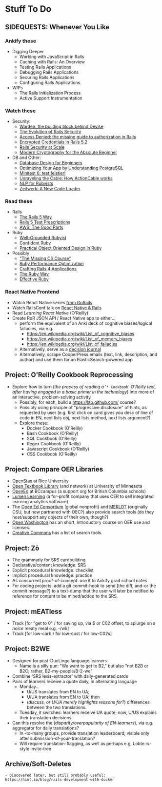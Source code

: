 # Stuff To Do

## SIDEQUESTS: Whenever You Like

### Ankify these

- Digging Deeper
  - Working with JavaScript in Rails
  - Caching with Rails: An Overview
  - Testing Rails Applications
  - Debugging Rails Applications
  - Securing Rails Applications
  - Configuring Rails Applications
- WIPs
  - The Rails Initialization Process
  - Active Support Instrumentation

### Watch these

- Security:
  - [Warden: the building block behind Devise](https://www.youtube.com/watch?v=QBJ3G40fxHg)
  - [The Evolution of Rails Security](https://www.youtube.com/watch?v=Btrmc1wO3pc)
  - [Access Denied: the missing guide to authorization in Rails](https://www.youtube.com/watch?v=NVwx0DARDis)
  - [Encrypted Credentials in Rails 5.2](https://www.youtube.com/watch?v=fS92ZDfLhng)
  - [Rails Security at Scale](https://www.youtube.com/watch?v=MpsrQKieytY)
  - [Modern Cryptography for the Absolute Beginner](https://www.youtube.com/watch?v=-cqD_SVXyEo)
- DB and Other:
  - [Database Design for Beginners](https://www.youtube.com/watch?v=1VsSXRPEBo0)
  - [Optimizing Your App by Understanding PostgreSQL](https://www.youtube.com/watch?v=vfiz1J8mWEs)
  - [Minitest 6: test feistier!](https://www.youtube.com/watch?v=l-ZNxvFo4lw)
  - [Unraveling the Cable: How ActionCable works](https://www.youtube.com/watch?v=XeqLONJsHkY)
  - [NLP for Rubyists](https://www.youtube.com/watch?v=Mmn20irnaS8)
  - [Zeitwerk: A New Code Loader](https://www.youtube.com/watch?v=ulCBLpCU6aY)

### Read these

- Rails
  - [The Rails 5 Way](https://www.oreilly.com/library/view/the-rails-5/9780-465769-)
  - [Rails 5 Test Prescriptions](https://pragprog.com/book/nrtest3/rails-5-test-prescriptions)
  - [AWS: The Good Parts](https://gumroad.com/l/aws-good-parts)
- Ruby
  - [Well-Grounded Rubyist](https://www.manning.com/books/the-well-grounded-rubyist-third-edition)
  - [Confident Ruby](http://www.confidentruby.com/)
  - [Practical Object Oriented Design in Ruby](https://www.informit.com/store/practical-object-oriented-design-an-agile-primer-using-9780134456478)
- Possibly
  - ["The Missing CS Course"](https://missing.csail.mit.edu/)
  - [Ruby Performance Optimization](https://pragprog.com/book/adrpo/ruby-performance-optimization)
  - [Crafting Rails 4 Applications](https://pragprog.com/book/jvrails2/crafting-rails-4-applications)
  - [The Ruby Way](https://www.oreilly.com/library/view/the-ruby-way/9780-2480352/)
  - [Effective Ruby](https://www.oreilly.com/library/view/effective-ruby-48/9780-3847086/)

### React Native Frontend

- Watch React Native series [from GoRails](https://gorails.com/episodes/tagged/React%20Native)
- Watch RailsConf talk on [React Native & Rails](https://www.youtube.com/watch?v=Q66tYU6ni48)
- Read _Learning React Native_ (O'Reilly)
- Create RoR JSON API / React Native app to either...
  - perform the equivalent of an Anki deck of cognitive biases/logical fallacies, via e.g.
    - <https://en.wikipedia.org/wiki/List_of_cognitive_biases>
    - <https://en.wikipedia.org/wiki/List_of_memory_biases>
    - <https://en.wikipedia.org/wiki/List_of_fallacies>
  - Alternatively, serve as a [decision journal](https://fs.blog/20-/02/decision-journal/)
  - Alternatively, scrape CooperPress emails (text, link, description, and author) and use them for an ElasticSearch-powered app
   
## Project: O'Reilly Cookbook Reprocessing

- Explore how to turn (_the process of reading a_ '`* Cookbook`' _O'Reilly text, after having engaged in a basic primer in the technology_) into more of an interactive, problem-solving activity
  - Possibly, for each, build a <https://lab.github.com/> course?
  - Possibly using principle of "progressive disclosure" of hints, as requested by user (e.g. first click on card gives you desc of line of code in EN, next lists obj, next lists method, next lists argument?)
  - Explore these:
    - Docker Cookbook (O'Reilly)
    - Bash Cookbook (O'Reilly)
    - SQL Cookbook (O'Reilly)
    - Regex Cookbook (O'Reilly)
    - Javascript Cookbook (O'Reilly)
    - CSS Cookbook (O'Reilly)

## Project: Compare OER Libraries

- [OpenStax](https://openstax.org/about&sa=D&ust=-430962-9-000) at Rice University
- [Open Textbook Library](http://open.umn.edu/opentextbooks/About.aspx&sa=D&ust=-430962-9-000) (and network) at University of Minnesota
- [OpenEd](https://open.bccampus.ca/find-open-textbooks/&sa=D&ust=-430962-9-000) at BCcampus (a support org for British Columbia schools)
- [Lumen Learning](https://lumenlearning.com/courses?&sa=D&ust=-430962-9-000) (a for-profit company that uses OER to sell integrated learning analytics software)
- The [Open Ed Consortium](https://www.oeconsortium.org/about-oec/&sa=D&ust=-430962-9-000) (global nonprofit) and [MERLOT](http://info.merlot.org/merlothelp/topic.htm%23t%3DWho_We_Are.htm&sa=D&ust=-430962-9-000) (originally CSU, but now partnered with OEC?) also provide search tools (do they host/support any objects of their own, though?)
- [Open Washington](http://www.openwa.org/&sa=D&ust=-430962-9-000) has an short, introductory course on OER use and licenses.
- [Creative Commons](https://creativecommons.org/about/program-areas/education-oer/education-oer-resources/&sa=D&ust=-430962-9-000) has a list of search tools.
  
## Project: Zō

- The grammarly for SRS cardbuilding
- Declarative/content knowledge: SRS
- Explicit procedural knowledge: checklist
- Implicit procedural knowledge: practice
- As concurrent proof-of-concept: use it to Ankify grad school notes
- For coding projects: add a git commit-hook to send [the diff, and-or the commit message?] to a text-dump that the user will later be notified to reference for content to be mined/added to the SRS.

## Project: mEATless

- Track [for "get to 0" / for saving up, via $ or C02 offset, to splurge on a _noice_ meaty meal e.g. -/wk]
- Track [for low-carb / for low-cost / for low-C02s]

## Project: B2WE

- Designed for post-DuoLingo language learners
  - Name is a silly pun: "We want to get to B2," but also "not B2B or B2C; rather, B2-my-people/B-2-we"
- Combine 'SRS lexis-extractor' with daily-generated cards
- Pairs of learners receive a quote daily, in alternating language
  - Monday...
    - U/US translates from EN to UA;
    - U/UA translates from EN to UA; then
    - (_discuss, or U/UA merely highlights reasons for?_) differences between the two translations.
  - Tuesday, it switches: learners receive UA quote; now, U/US explains their translation decisions
- Can this resolve the (_disparity/overpopularity of EN-learners_), via e.g. aggregator for daily translations?
  - In -to-many groups, provide translation leaderboard, visible only after submission-of-your-translation?
  - Will require translation-flagging, as well as perhaps e.g. Lobte.rs-style invite-tree

## Archive/Soft-Deletes

<!-- - Expanding _what_ we know [vs] _applying_ what we (already) know
  - [how to do one of those better] is what to research, for PhD?
  - Peruse these journals:
    - International Journal of Instructional Technology and Distance Learning
    - Journal of Training, Design, and Technology
    - Journal of Multimedia Processing and Technologies
    - Educational Technology Research and Development
    - Journal of Computing in Higher Education
    - Trends in Cognitive Sciences -->

<!-- ### Corona

- tool for retros && retro commentary/weigh-in (plus one's, comments, concerns, qualifications, etc)
- web form, with support from slackbot
- like, "Corona" refers to part of the eye -- but it also sounds like "Coroner," who performs... post-mortems. Heh. -->

<!-- ### Lectio 

- GUI for content professors (_i.e. experts in research, but not pedagogy_) to build lessons, guided by sound teaching principles and pleasing design.
- Sold to universities: align with institution-unique accreditation requirements.
  - Software that takes an instructor from subject matter expert tune near-professional educator, by scaffolding their building of lesson plans, assessments, and syllabi.
  - “Valuable subjects change so quickly in this field (tech); this software works with an expert in that field to create a replicable, distributable, project/portfolio-based curriculum, so you can offer courses that will get your graduates jobs.”
- How to make lesson planning easier, faster, more certain?
- Help teachers defend decisions with research (i.e. engage with and protect against parents & admin)
- UI for [content and activity] selection (for touchscreen access)
- Track [content and activity]-types across lessons (by week, unit, semester etc)
- (_Note you have two reaaaaaal ugly back-of-the-napkin wireframe illustrations for this in Dropbox._) -->

<!-- ### YPHRIT
- "_Y's Post-Hartl Rails-Investigation Tutorial_"
- For any one of the above ideas, build it alongside a book about _how_ to build it. -->

<!-- - √ Dockerization
  - [√ Packaging and Shipping Rails Applications in Docker](https://www.youtube.com/watch?v=lpHgNC5bCbo)
  - [√ Real World Docker for the Rubyist](https://www.youtube.com/watch?v=DyBvMrNX1ZY)
  - [√ Deep Dive into Docker Containers](https://www.youtube.com/watch?v=2c4fvXKec7Q)
  - [√ Containerizing Rails: Techniques, Pitfalls, & Best Practices](https://www.youtube.com/watch?v=kG2vxYn547E)
  - [√ Containerizing Local Development... Is It Worth it?](https://www.youtube.com/watch?v=NZ02hy6QOOk)
  - Relevant articles:
    - [√ Codeship RoR demo](https://rollout.io/blog/using-docker-compose-for-ruby-development/)
    - [√ DO RoR demo](https://www.digitalocean.com/community/tutorials/containerizing-a-ruby-on-rails-application-for-development-with-docker-compose)
    - [√ Evil Martians' RoR setup](https://evilmartians.com/chronicles/ruby-on-whales-docker-for-ruby-rails-development)
    - [√ docker-compose with delayed_job demo](https://medium.com/swlh/add-background-jobs-and-cron-to-your-dockerized-ruby-on-rails-app-c7348915021d) -->
    - Discovered later, but still probably useful: https://hint.io/blog/rails-development-with-docker
<!-- ## Project: Compare E-Learning Rubrics

- comparing and searching for different rubrics by which to measure an e-learning product:
- concluding with that you can’t actually write about the product, because they are clients of the company that employs you
- Rate the learning experience of the badge course you’re currently taking
  - Suitably anonymize it, first, per blogpost above
  - Better done when you can compare two programs (perhaps the Linux/Docker course?)
  - Which taxonomy to use?
    - “E-learning in the science of instruction”?
    - “Really Useful E-Learning Manual“ from O'Reilly (perhaps there’s an EPub version?) -->

<!-- - Yarray: new `enumerable`-based methods && gem-building practice
  - Use
    - https://bundler.io/v1.16/guides/creating_gem.html
    - https://guides.rubygems.org/
    - https://piotrmurach.com/articles/writing-a-ruby-gem-specification/
    - https://github.com/flajann2/juwelier
  - Preexisting
    - find => detect
    - filter => select
    - N/A => reject
    - map => collect
    - reduce => inject
  - Yours to implement
    - ? => affect
    - ? => bisect
    - ? => connect
    - ? => correct
    - ? => defect
    - ? => deflect
    - ? => eject
    - ? => elect
    - ? => infect
    - ? => neglect
    - ? => perfect (apply changes, then freeze)
    - ? => project
    - ? => prospect (try/catch; return first item that gens the error)
    - ? => protect
    - ? => suspect
    - ? => subject
    - ? => trisect -->

<!-- ## Project: MiaExplorer
### Set up Elasticsearch
- [Elasticsearch: The Definitive Guide](http://shop.oreilly.com/product/0636920028505.do)
- [Elasticsearch in Action](https://www.manning.com/books/elasticsearch-in-action)
- [Getting Started with Elasticsearch and Ruby](https://dev.to/molly_struve/getting-started-with-elasticsearch-and-ruby-30hh)
### Set up API-mode Rails
- Ankify the [official guide](https://guides.rubyonrails.org/api_app.html) on Rails API usage
- [Get Up and Running with Rails API](https://chriskottom.com/blog/2017/02/get-up-and-running-with-rails-api/)
- Either [APIs on Rails](http://apionrails.icalialabs.com/book/chapter_one) or [its newer, less-formatted version](https://github.com/madeindjs/api_on_rails), though not as cleanly-formatted
- Use the [Netflix gem](https://github.com/Netflix/fast_jsonapi) for serialization -->

<!-- ## Project: DMWare
- Scenario Builder
  - See OG blogpost
- Party Party Builder
  - D&D character(s) generator
  - Stream the randomly-generated characters w/ e.g. `ActionController::Live`
  - Include `ActionCable` so everyone can chat about the characters being generated
- ThousandWord
  - Repository for collected PF0-images
  - Use as practice w/ ElasticSearch? -->

<!-- ### React SPA Frontend
- Learn Hooks, Context, and Suspense API's:
  - Follow the FEM Pure React State Management workshop/notes
  - [This article](https://www.robinwieruch.de/react-state) for creating global state with hooks and context, instead of redux.
  - If you like the above article, use this [two-part](https://www.robinwieruch.de/react-state-usereducer-usestate-usecontext) [series](https://www.robinwieruch.de/redux-with-react-hooks) to ~replicate Redux (_same author_)
  - [This article](https://wattenberger.com/blog/react-hooks) for more on using hooks naturally
  - [And this](https://www.telerik.com/kendo-react-ui/react-hooks-guide/)
  - [This article](https://www.smashingmagazine.com/2020/0-introduction-react-context-api/) for more on context
  - [This article](https://css-tricks.com/the-hooks-of-react-router/) for how hooks interact with React Router
  - <https://kentcdodds.com/blog/useeffect-vs-uselayouteffect> and <https://kentcdodds.com/blog/should-i-usestate-or-usereducer>
  - <https://alligator.io/react/keep-react-fast/>
  - <https://alligator.io/react/react-router-v6/>
  - <https://alligator.io/react/crud-context-hooks/>
- Include TypeScript? Or is that too much?
  - Use Credly's Egghead.io subscription for intros?
  - [Follow the config setup here](https://www.sitepoint.com/react-with-typescript-best-practices/)
  - [Explore some of the (non-redux?) boilerplate here](https://typeofnan.dev/setup-a-typescript-react-redux-project/)
- Here's [a good list](https://www.robinwieruch.de/react-libraries) of other convenience libraries to use
- Use your notes from the FEM course to apply responsive HTML styles -->
